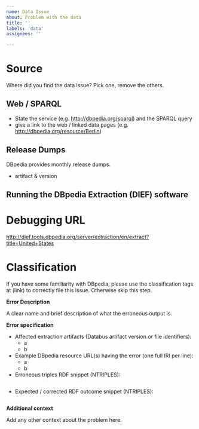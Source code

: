 ```yaml
---
name: Data Issue
about: Problem with the data
title: ''
labels: 'data'
assignees: ''

---
```


# Source
Where did you find the data issue? Pick one, remove the others.

## Web / SPARQL 
- State the service (e.g. http://dbpedia.org/sparql) and the SPARQL query  
- give a link to the web / linked data pages (e.g. http://dbpedia.org/resource/Berlin)

## Release Dumps
DBpedia provides monthly release dumps.
- artifact & version 


## Running the DBpedia Extraction (DIEF) software 

# Debugging URL

http://dief.tools.dbpedia.org/server/extraction/en/extract?title=United+States


# Classification
If you have some familiarity with DBpedia, please use the classification tags at (link) to correctly file this issue. 
Otherwise skip this step. 



**Error Description**

A clear name and brief description of what the erroneous output is.

**Error specification**

- Affected extraction artifacts (Databus artifact version or file identifiers):
	- a
	- b
- Example DBpedia resource URL(s) having the error (one full IRI per line): 
	- a 
	- b
- Erroneous triples RDF snippet (NTRIPLES): 
  ``` 
  
  ``` 
- Expected / corrected RDF outcome snippet (NTRIPLES): 
  ``` 
  
  ```

**Additional context**

Add any other context about the problem here.
